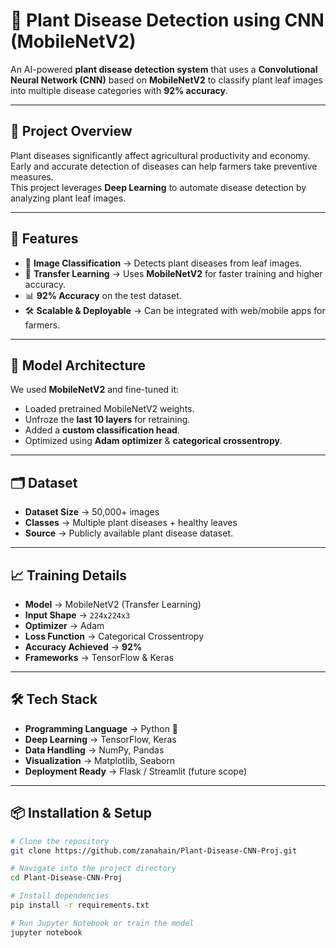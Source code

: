# 🌿 Plant Disease Detection using CNN (MobileNetV2)

An AI-powered **plant disease detection system** that uses a **Convolutional Neural Network (CNN)** based on **MobileNetV2** to classify plant leaf images into multiple disease categories with **92% accuracy**.  

---

## 📌 Project Overview
Plant diseases significantly affect agricultural productivity and economy. Early and accurate detection of diseases can help farmers take preventive measures.  
This project leverages **Deep Learning** to automate disease detection by analyzing plant leaf images.

---

## 🚀 Features
- 📸 **Image Classification** → Detects plant diseases from leaf images.
- 🧠 **Transfer Learning** → Uses **MobileNetV2** for faster training and higher accuracy.
- 📊 **92% Accuracy** on the test dataset.
- 🛠️ **Scalable & Deployable** → Can be integrated with web/mobile apps for farmers.

---

## 🧠 Model Architecture
We used **MobileNetV2** and fine-tuned it:
- Loaded pretrained MobileNetV2 weights.
- Unfroze the **last 10 layers** for retraining.
- Added a **custom classification head**.
- Optimized using **Adam optimizer** & **categorical crossentropy**.

---

## 🗂️ Dataset
- **Dataset Size** → 50,000+ images  
- **Classes** → Multiple plant diseases + healthy leaves  
- **Source** → Publicly available plant disease dataset.

---

## 📈 Training Details
- **Model** → MobileNetV2 (Transfer Learning)
- **Input Shape** → `224x224x3`
- **Optimizer** → Adam
- **Loss Function** → Categorical Crossentropy
- **Accuracy Achieved** → **92%**
- **Frameworks** → TensorFlow & Keras

---

## 🛠️ Tech Stack
- **Programming Language** → Python 🐍  
- **Deep Learning** → TensorFlow, Keras  
- **Data Handling** → NumPy, Pandas  
- **Visualization** → Matplotlib, Seaborn  
- **Deployment Ready** → Flask / Streamlit (future scope)

---

## 📦 Installation & Setup
```bash
# Clone the repository
git clone https://github.com/zanahain/Plant-Disease-CNN-Proj.git

# Navigate into the project directory
cd Plant-Disease-CNN-Proj

# Install dependencies
pip install -r requirements.txt

# Run Jupyter Notebook or train the model
jupyter notebook
